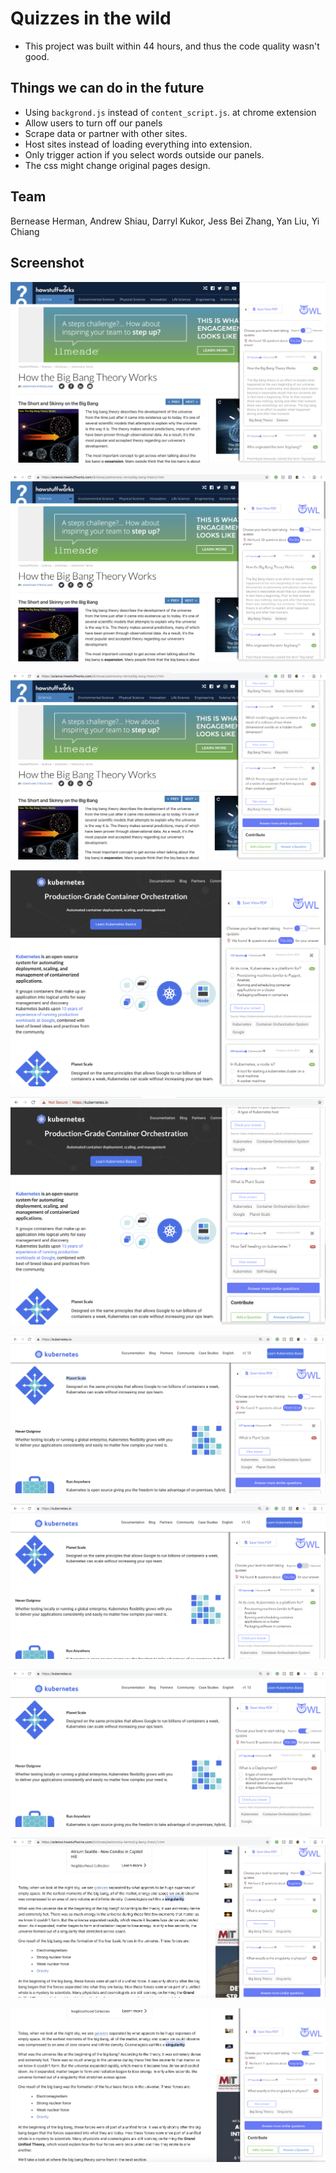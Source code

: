 # Quizzes in the wild

* This project was built within 44 hours, and thus the code quality wasn't good.

## Things we can do in the future
 - Using `backgrond.js` instead of `content_script.js`. at chrome extension
 - Allow users to turn off our panels
 - Scrape data or partner with other sites.
 - Host sites instead of loading everything into extension.
 - Only trigger action if you select words outside our panels.
 - The css might change original pages design.

## Team
Bernease Herman,
Andrew Shiau,
Darryl Kukor,
Jess Bei Zhang,
Yan Liu,
Yi Chiang
## Screenshot
 ![alt text](/Images/File1.png)

 ![alt text](/Images/File2.png)

 ![alt text](/Images/File3.png)

 ![alt text](/Images/File4.png)

 ![alt text](/Images/File5.png)

 ![alt text](/Images/File7.png)

 ![alt text](/Images/File8.png)

 ![alt text](/Images/File9.png)

 ![alt text](/Images/File10.png)

 ![alt text](/Images/File11.png)
